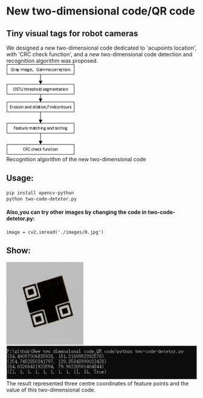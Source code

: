 # New two-dimensional code/QR code 


## Tiny visual tags for robot cameras
We designed a new two-dimensional code dedicated to 'acupoints location', with 'CRC check function', and a new two-dimensional code detection and recognition algorithm was proposed.</br>
  ![img](https://github.com/kailaisun/New-two-dimensional-code_QR-code/blob/master/fig.png)</br>
 Recognition algorithm of the new two-dimensional code</br>
## Usage:
    pip install opencv-python
    python two-code-detetor.py
#### Also,you can try other images by changing the code in two-code-detetor.py:</br> 
    image = cv2.imread('./images/0.jpg')
## Show:
 ![img](https://github.com/kailaisun/New-two-dimensional-code_QR-code/blob/master/show_20190627212736.png)</br>
 ![img](https://github.com/kailaisun/New-two-dimensional-code_QR-code/blob/master/show_20190627212825.png)</br>
 The result represented three centre coordinates of feature points and the value of this two-dimensional code.


